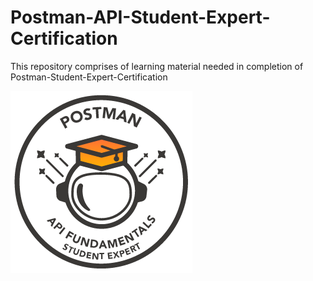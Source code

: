 # Postman-API-Student-Expert-Certification

This repository comprises of learning material needed in completion of Postman-Student-Expert-Certification

![Postman - Postman API Fundamentals Student Expert - 2024-08-07.png](https://github.com/JayanaGunaweera01/Postman-API-Student-Expert-Certification/blob/main/Postman%20-%20Postman%20API%20Fundamentals%20Student%20Expert%20-%202024-08-07.png)
